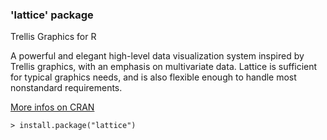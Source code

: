 ### 'lattice' package

Trellis Graphics for R

A powerful and elegant high-level data visualization system inspired by 
Trellis graphics, with an emphasis on multivariate data. Lattice is sufficient 
for typical graphics needs, and is also flexible enough to handle most 
nonstandard requirements.

[More infos on CRAN](https://cran.r-project.org/web/packages/lattice/)
```
> install.package("lattice")
```
